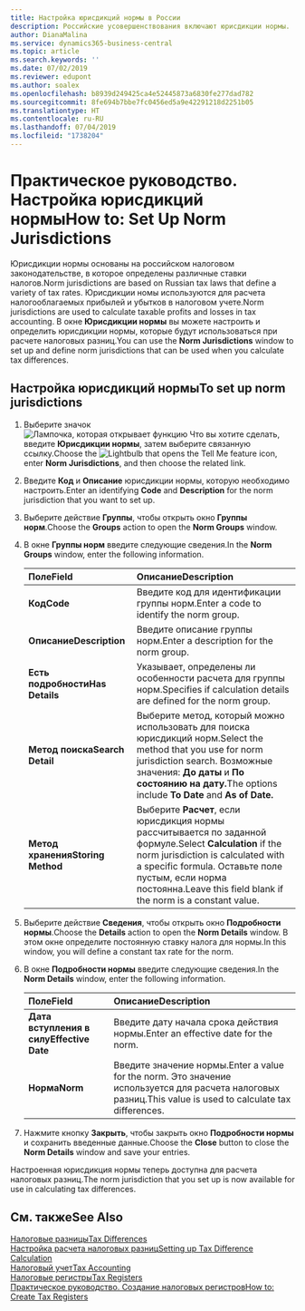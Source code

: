 ```yaml
---
title: Настройка юрисдикций нормы в России
description: Российские усовершенствования включают юрисдикции нормы.
author: DianaMalina
ms.service: dynamics365-business-central
ms.topic: article
ms.search.keywords: ''
ms.date: 07/02/2019
ms.reviewer: edupont
ms.author: soalex
ms.openlocfilehash: b8939d249425ca4e52445873a6830fe277dad782
ms.sourcegitcommit: 8fe694b7bbe7fc0456ed5a9e42291218d2251b05
ms.translationtype: HT
ms.contentlocale: ru-RU
ms.lasthandoff: 07/04/2019
ms.locfileid: "1738204"
---
```

# <a name="how-to-set-up-norm-jurisdictions"></a><span data-ttu-id="72960-103">Практическое руководство. Настройка юрисдикций нормы</span><span class="sxs-lookup"><span data-stu-id="72960-103">How to: Set Up Norm Jurisdictions</span></span>

<span data-ttu-id="72960-104">Юрисдикции нормы основаны на российском налоговом законодательстве, в которое определены различные ставки налогов.</span><span class="sxs-lookup"><span data-stu-id="72960-104">Norm jurisdictions are based on Russian tax laws that define a variety of tax rates.</span></span> <span data-ttu-id="72960-105">Юрисдикции номы используются для расчета налогооблагаемых прибылей и убытков в налоговом учете.</span><span class="sxs-lookup"><span data-stu-id="72960-105">Norm jurisdictions are used to calculate taxable profits and losses in tax accounting.</span></span> <span data-ttu-id="72960-106">В окне **Юрисдикции нормы** вы можете настроить и определить юрисдикции нормы, которые будут использоваться при расчете налоговых разниц.</span><span class="sxs-lookup"><span data-stu-id="72960-106">You can use the **Norm Jurisdictions** window to set up and define norm jurisdictions that can be used when you calculate tax differences.</span></span>

## <a name="to-set-up-norm-jurisdictions"></a><span data-ttu-id="72960-107">Настройка юрисдикций нормы</span><span class="sxs-lookup"><span data-stu-id="72960-107">To set up norm jurisdictions</span></span>

1. <span data-ttu-id="72960-108">Выберите значок ![Лампочка, которая открывает функцию Что вы хотите сделать](../../media/ui-search/search_small.png "Что вы хотите сделать"), введите **Юрисдикции нормы**, затем выберите связанную ссылку.</span><span class="sxs-lookup"><span data-stu-id="72960-108">Choose the ![Lightbulb that opens the Tell Me feature](../../media/ui-search/search_small.png "Tell me what you want to do") icon, enter **Norm Jurisdictions**, and then choose the related link.</span></span>

2. <span data-ttu-id="72960-109">Введите **Код** и **Описание** юрисдикции нормы, которую необходимо настроить.</span><span class="sxs-lookup"><span data-stu-id="72960-109">Enter an identifying **Code** and **Description** for the norm jurisdiction that you want to set up.</span></span>

3. <span data-ttu-id="72960-110">Выберите действие **Группы**, чтобы открыть окно **Группы норм**.</span><span class="sxs-lookup"><span data-stu-id="72960-110">Choose the **Groups** action to open the **Norm Groups** window.</span></span>

4. <span data-ttu-id="72960-111">В окне **Группы норм** введите следующие сведения.</span><span class="sxs-lookup"><span data-stu-id="72960-111">In the **Norm Groups** window, enter the following information.</span></span>

   | <span data-ttu-id="72960-112">Поле</span><span class="sxs-lookup"><span data-stu-id="72960-112">Field</span></span>              | <span data-ttu-id="72960-113">Описание</span><span class="sxs-lookup"><span data-stu-id="72960-113">Description</span></span>                                                  |
   | :----------------- | :----------------------------------------------------------- |
   | <span data-ttu-id="72960-114">**Код**</span><span class="sxs-lookup"><span data-stu-id="72960-114">**Code**</span></span>           | <span data-ttu-id="72960-115">Введите код для идентификации группы норм.</span><span class="sxs-lookup"><span data-stu-id="72960-115">Enter a code to identify the norm group.</span></span>                     |
   | <span data-ttu-id="72960-116">**Описание**</span><span class="sxs-lookup"><span data-stu-id="72960-116">**Description**</span></span>    | <span data-ttu-id="72960-117">Введите описание группы норм.</span><span class="sxs-lookup"><span data-stu-id="72960-117">Enter a description for the norm group.</span></span>                      |
   | <span data-ttu-id="72960-118">**Есть подробности**</span><span class="sxs-lookup"><span data-stu-id="72960-118">**Has Details**</span></span>    | <span data-ttu-id="72960-119">Указывает, определены ли особенности расчета для группы норм.</span><span class="sxs-lookup"><span data-stu-id="72960-119">Specifies if calculation details are defined for the norm group.</span></span> |
   | <span data-ttu-id="72960-120">**Метод поиска**</span><span class="sxs-lookup"><span data-stu-id="72960-120">**Search Detail**</span></span>  | <span data-ttu-id="72960-121">Выберите метод, который можно использовать для поиска юрисдикций норм.</span><span class="sxs-lookup"><span data-stu-id="72960-121">Select the method that you use for norm jurisdiction search.</span></span> <span data-ttu-id="72960-122">Возможные значения: **До даты** и **По состоянию на дату.**</span><span class="sxs-lookup"><span data-stu-id="72960-122">The options include **To Date** and **As of Date.**</span></span> |
   | <span data-ttu-id="72960-123">**Метод хранения**</span><span class="sxs-lookup"><span data-stu-id="72960-123">**Storing Method**</span></span> | <span data-ttu-id="72960-124">Выберите **Расчет**, если юрисдикция нормы рассчитывается по заданной формуле.</span><span class="sxs-lookup"><span data-stu-id="72960-124">Select **Calculation** if the norm jurisdiction is calculated with a specific formula.</span></span> <span data-ttu-id="72960-125">Оставьте поле пустым, если норма постоянна.</span><span class="sxs-lookup"><span data-stu-id="72960-125">Leave this field blank if the norm is a constant value.</span></span> |

5. <span data-ttu-id="72960-126">Выберите действие **Сведения**, чтобы открыть окно **Подробности нормы**.</span><span class="sxs-lookup"><span data-stu-id="72960-126">Choose the **Details** action to open the **Norm Details** window.</span></span> <span data-ttu-id="72960-127">В этом окне определите постоянную ставку налога для нормы.</span><span class="sxs-lookup"><span data-stu-id="72960-127">In this window, you will define a constant tax rate for the norm.</span></span>

6. <span data-ttu-id="72960-128">В окне **Подробности нормы** введите следующие сведения.</span><span class="sxs-lookup"><span data-stu-id="72960-128">In the **Norm Details** window, enter the following information.</span></span>

   | <span data-ttu-id="72960-129">Поле</span><span class="sxs-lookup"><span data-stu-id="72960-129">Field</span></span>              | <span data-ttu-id="72960-130">Описание</span><span class="sxs-lookup"><span data-stu-id="72960-130">Description</span></span>                                                  |
   | :----------------- | :----------------------------------------------------------- |
   | <span data-ttu-id="72960-131">**Дата вступления в силу**</span><span class="sxs-lookup"><span data-stu-id="72960-131">**Effective Date**</span></span> | <span data-ttu-id="72960-132">Введите дату начала срока действия нормы.</span><span class="sxs-lookup"><span data-stu-id="72960-132">Enter an effective date for the norm.</span></span>                        |
   | <span data-ttu-id="72960-133">**Норма**</span><span class="sxs-lookup"><span data-stu-id="72960-133">**Norm**</span></span>           | <span data-ttu-id="72960-134">Введите значение нормы.</span><span class="sxs-lookup"><span data-stu-id="72960-134">Enter a value for the norm.</span></span> <span data-ttu-id="72960-135">Это значение используется для расчета налоговых разниц.</span><span class="sxs-lookup"><span data-stu-id="72960-135">This value is used to calculate tax differences.</span></span> |

7. <span data-ttu-id="72960-136">Нажмите кнопку **Закрыть**, чтобы закрыть окно **Подробности нормы** и сохранить введенные данные.</span><span class="sxs-lookup"><span data-stu-id="72960-136">Choose the **Close** button to close the **Norm Details** window and save your entries.</span></span>

<span data-ttu-id="72960-137">Настроенная юрисдикция нормы теперь доступна для расчета налоговых разниц.</span><span class="sxs-lookup"><span data-stu-id="72960-137">The norm jurisdiction that you set up is now available for use in calculating tax differences.</span></span>

## <a name="see-also"></a><span data-ttu-id="72960-138">См. также</span><span class="sxs-lookup"><span data-stu-id="72960-138">See Also</span></span>

[<span data-ttu-id="72960-139">Налоговые разницы</span><span class="sxs-lookup"><span data-stu-id="72960-139">Tax Differences</span></span>](Tax-Differences.md)  
[<span data-ttu-id="72960-140">Настройка расчета налоговых разниц</span><span class="sxs-lookup"><span data-stu-id="72960-140">Setting up Tax Difference Calculation</span></span>](Setting-up-Tax-Difference-Calculation.md)  
[<span data-ttu-id="72960-141">Налоговый учет</span><span class="sxs-lookup"><span data-stu-id="72960-141">Tax Accounting</span></span>](Tax-Accounting.md)  
[<span data-ttu-id="72960-142">Налоговые регистры</span><span class="sxs-lookup"><span data-stu-id="72960-142">Tax Registers</span></span>](Tax-Registers.md)  
[<span data-ttu-id="72960-143">Практическое руководство. Создание налоговых регистров</span><span class="sxs-lookup"><span data-stu-id="72960-143">How to: Create Tax Registers</span></span>](How-to-Create-Tax-Registers.md)  
